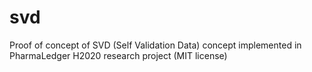 # svd
Proof of concept of SVD (Self Validation Data) concept implemented in PharmaLedger  H2020 research project (MIT license)
